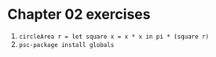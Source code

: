 # Chapter 02 exercises

1. `circleArea r = let square x = x * x in pi * (square r)`
2. `psc-package install globals`
